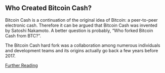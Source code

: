 ## Who Created Bitcoin Cash?

Bitcoin Cash is a continuation of the original idea of Bitcoin: a peer-to-peer electronic cash. Therefore it can be argued that Bitcoin Cash was invented by Satoshi Nakamoto. A better question is probably, “Who forked Bitcoin Cash from BTC?”. 

The Bitcoin Cash hard fork was a collaboration among numerous individuals and development teams and its origins actually go back a few years before 2017. 

[Further Reading](https://www.reddit.com/r/btc/comments/bvj08f/an_incomplete_history_of_the_bitcoin_cashs_origin/)
